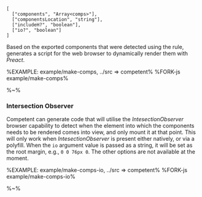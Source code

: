 ```## makeComponentsScript => string
[
  ["components", "Array<comps>"],
  ["componentsLocation", "string"],
  ["includeH?", "boolean"],
  ["io?", "boolean"]
]
```

Based on the exported components that were detected using the rule, generates a script for the web browser to dynamically render them with _Preact_.

%EXAMPLE: example/make-comps, ../src => competent%
%FORK-js example/make-comps%

%~%

### Intersection Observer

Competent can generate code that will utilise the _IntesectionObserver_ browser capability to detect when the element into which the components needs to be rendered comes into view, and only mount it at that point. This will only work when _IntesectionObserver_ is present either natively, or via a polyfill. When the `io` argument value is passed as a string, it will be set as the root margin, e.g., `0 0 76px 0`. The other options are not available at the moment.

%EXAMPLE: example/make-comps-io, ../src => competent%
%FORK-js example/make-comps-io%

%~%